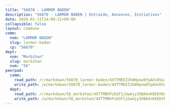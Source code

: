 ```yaml
---
title: "56870 - LARMOR BADEN"
description: "56870 - LARMOR BADEN | Entraide, Annonces, Initiatives"
date: 2020-01-11T14:09:21+09:00
collapsible: false
layout: commune
comm:
  nom: "LARMOR BADEN"
  slug: larmor-baden
  cp: "56870"
dept:
  nom: "Morbihan"
  slug: morbihan
  num: "56"
peerpad:
  comm:
    read_path: /r/markdown/56870_larmor-baden/4XTTMEEZ3h8Hpow9fpAXvD5o3tN8mvvjdfBurA3jDgQ6Xx8UK
    write_path: /w/markdown/56870_larmor-baden/4XTTMEEZ3h8Hpow9fpAXvD5o3tN8mvvjdfBurA3jDgQ6Xx8UK-K3TgUCzRZcjT9CbdSDSL28gnSshTzzitWTLmC563Ys5eWiUp3pS4T1QJu7jY7dPrPD9fLgy3uQt33MKgWiiEoUTqcb8SKUM2HDhu6dkTzN7dTcKZ9GgBYHE99DRRdoGovTgsTKT9
  dept:
    read_path: /r/markdown/56_morbihan/4XTTMBhPi6SF1jGwmjy3XBA4sK6EbYDun44EYwF3irZ7aBa5U
    write_path: /w/markdown/56_morbihan/4XTTMBhPi6SF1jGwmjy3XBA4sK6EbYDun44EYwF3irZ7aBa5U-K3TgV3HyhWtqSpmJ2GGLPRtHigVTcxkFRVLMX5R66UyRAN55PNUQgmTNwaDuJmWps9EVWQzncDySYbA7Pg7qEdRXsayrZysPHK4HeKM3FG1U8vQvyUvaDoFo4L4Z8coFC71q4zES
---
```


